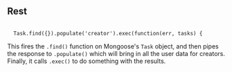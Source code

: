 ##  Rest

<pre><code data-trim>
  Task.find({}).populate('creator').exec(function(err, tasks) {
</pre></code>

This fires the `.find()` function on Mongoose's `Task` object, and then pipes the response to `.populate()` which will bring in all the 
user data for creators. Finally, it calls `.exec()` to do something with the results.